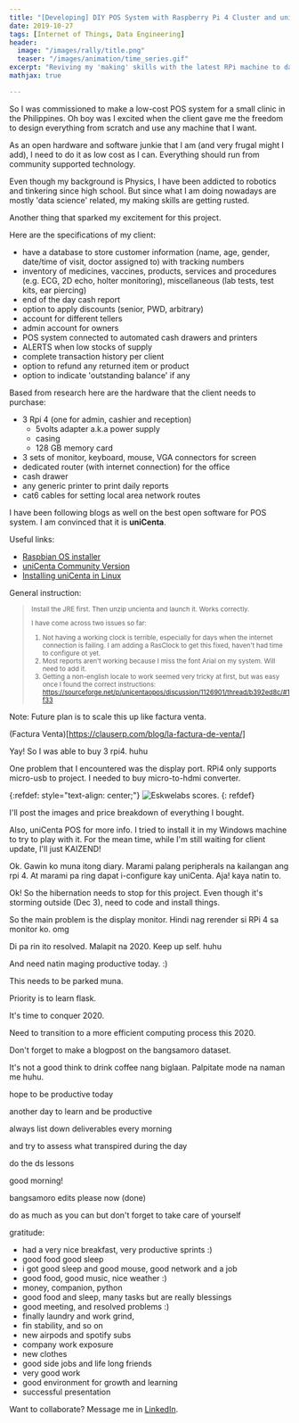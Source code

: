 ```yaml
---
title: "[Developing] DIY POS System with Raspberry Pi 4 Cluster and uniCenta"
date: 2019-10-27
tags: [Internet of Things, Data Engineering]
header:
  image: "/images/rally/title.png"
  teaser: "/images/animation/time_series.gif"
excerpt: "Reviving my 'making' skills with the latest RPi machine to date in a do-it-yourself point-of-sale system."
mathjax: true

---
```

<div id="fb-root"></div>
<script async defer src="https://connect.facebook.net/en_US/sdk.js#xfbml=1&version=v3.2"></script>

So I was commissioned to make a low-cost POS system for a small clinic in the Philippines. Oh boy was I excited when the client gave me the freedom to design everything from scratch and use any machine that I want.

As an open hardware and software junkie that I am (and very frugal might I add), I need to do it as low cost as I can. Everything should run from community supported technology.

Even though my background is Physics, I have been addicted to robotics and tinkering since high school. But since what I am doing nowadays are mostly 'data science' related, my making skills are getting rusted.

Another thing that sparked my excitement for this project.

Here are the specifications of my client:
+ have a database to store customer information (name, age, gender, date/time of visit, doctor assigned to) with tracking numbers
+ inventory of medicines, vaccines, products, services and procedures (e.g. ECG, 2D echo, holter monitoring), miscellaneous (lab tests, test kits, ear piercing)
+ end of the day cash report
+ option to apply discounts (senior, PWD, arbitrary)
+ account for different tellers
+ admin account for owners
+ POS system connected to automated cash drawers and printers
+ ALERTS when low stocks of supply
+ complete transaction history per client
+ option to refund any returned item or product
+ option to indicate 'outstanding balance' if any


Based from research here are the hardware that the client needs to purchase:
+ 3 Rpi 4 (one for admin, cashier and reception)
    - 5volts adapter a.k.a power supply
    - casing
    - 128 GB memory card
+ 3 sets of monitor, keyboard, mouse, VGA connectors for screen
+ dedicated router (with internet connection) for the office
+ cash drawer
+ any generic printer to print daily reports
+ cat6 cables for setting local area network routes

I have been following blogs as well on the best open software for POS system. I am convinced that it is **uniCenta**.

Useful links:
+ [Raspbian OS installer](https://www.raspberrypi.org/downloads/raspbian/)
+ [uniCenta Community Version](https://sourceforge.net/projects/unicentaopos/)
+ [Installing uniCenta in Linux](https://chubbable.com/installing-unicenta-on-linux-or-windows)


General instruction:

<blockquote>
<small>
Install the JRE first.
Then unzip uncienta and launch it. Works correctly.

I have come across two issues so far:

1) Not having a working clock is terrible, especially for days when the internet connection is failing. I am adding a RasClock to get this fixed, haven't had time to configure ot yet.
2) Most reports aren't working because I miss the font Arial on my system. Will need to add it.
3) Getting a non-english locale to work seemed very tricky at first, but was easy once I found the correct instructions:
https://sourceforge.net/p/unicentaopos/discussion/1126901/thread/b392ed8c/#1f33
</small>
</blockquote>

Note: Future plan is to scale this up like factura venta.

(Factura Venta)[https://clauserp.com/blog/la-factura-de-venta/]

Yay! So I was able to buy 3 rpi4. huhu

One problem that I encountered was the display port. RPi4 only supports micro-usb to project. I needed to buy micro-to-hdmi converter.

{:refdef: style="text-align: center;"}
<img src="{{ site.url }}{{ site.baseurl }}/images/pos/rpi.png" alt="Eskwelabs scores." class="center">
{: refdef}

I'll post the images and price breakdown of everything I bought.

Also, uniCenta POS for more info. I tried to install it in my Windows machine to try to play with it. For the mean time, while I'm still waiting for client update, I'll just KAIZEND!

Ok. Gawin ko muna itong diary. Marami palang peripherals na kailangan ang rpi 4. At marami pa ring dapat i-configure kay uniCenta. Aja! kaya natin to.

Ok! So the hibernation needs to stop for this project. Even though it's storming outside (Dec 3), need to code and install things.

So the main problem is the display monitor. Hindi nag rerender si RPi 4 sa monitor ko. omg

Di pa rin ito resolved. Malapit na 2020. Keep up self. huhu

And need natin maging productive today. :)

This needs to be parked muna.

Priority is to learn flask.

It's time to conquer 2020.

Need to transition to a more efficient computing process this 2020.

Don't forget to make a blogpost on the bangsamoro dataset.

It's not a good think to drink coffee nang biglaan. Palpitate mode na naman me huhu.

hope to be productive today

another day to learn and be productive

always list down deliverables every morning

and try to assess what transpired during the day

do the ds lessons

good morning!

bangsamoro edits please now (done)

do as much as you can but don't forget to take care of yourself

gratitude:
- had a very nice breakfast, very productive sprints :)
- good food good sleep
- i got good sleep and good mouse, good network and a job
- good food, good music, nice weather :)
- money, companion, python
- good food and sleep, many tasks but are really blessings
- good meeting, and resolved problems :)
- finally laundry and work grind,
- fin stability, and so on
- new airpods and spotify subs
- company work exposure
- new clothes
- good side jobs and life long friends
- very good work
- good environment for growth and learning
- successful presentation

Want to collaborate? Message me in [LinkedIn](https://ph.linkedin.com/in/albertyumol).


<script async src="//pagead2.googlesyndication.com/pagead/js/adsbygoogle.js"></script>
<script>
  (adsbygoogle = window.adsbygoogle || []).push({
    google_ad_client: "ca-pub-6410209740119334",
    enable_page_level_ads: true
  });
</script>

<div class="fb-comments" data-href="https://albertyumol.github.io/" data-numposts="5"></div>
